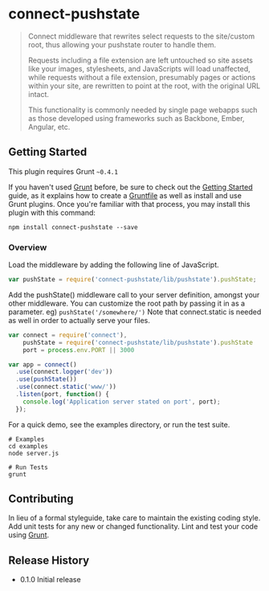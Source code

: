 # connect-pushstate

> Connect middleware that rewrites select requests to the site/custom root, thus allowing your pushstate router to handle them.
>
> Requests including a file extension are left untouched so site assets like your images, stylesheets, and JavaScripts will load unaffected, while requests without a file extension, presumably pages or actions within your site, are rewritten to point at the root, with the original URL intact.
>
> This functionality is commonly needed by single page webapps such as those developed using frameworks such as Backbone, Ember, Angular, etc.

## Getting Started
This plugin requires Grunt `~0.4.1`

If you haven't used [Grunt](http://gruntjs.com/) before, be sure to check out the [Getting Started](http://gruntjs.com/getting-started) guide, as it explains how to create a [Gruntfile](http://gruntjs.com/sample-gruntfile) as well as install and use Grunt plugins. Once you're familiar with that process, you may install this plugin with this command:

```shell
npm install connect-pushstate --save
```

### Overview

Load the middleware by adding the following line of JavaScript.

```js
var pushState = require('connect-pushstate/lib/pushstate').pushState;
```

Add the pushState() middleware call to your server definition, amongst your other middleware. You can customize the root path by passing it in as a parameter.  eg) `pushState('/somewhere/')`  Note that connect.static is needed as well in order to actually serve your files.

```js
var connect = require('connect'),
	pushState = require('connect-pushstate/lib/pushstate').pushState
	port = process.env.PORT || 3000

var app = connect()
  .use(connect.logger('dev'))
  .use(pushState())
  .use(connect.static('www/'))
  .listen(port, function() {
    console.log('Application server stated on port', port);
  });
```

For a quick demo, see the examples directory, or run the test suite.

```shell
# Examples
cd examples
node server.js

# Run Tests
grunt
```

## Contributing
In lieu of a formal styleguide, take care to maintain the existing coding style. Add unit tests for any new or changed functionality. Lint and test your code using [Grunt](http://gruntjs.com/).

## Release History
- 0.1.0 Initial release

